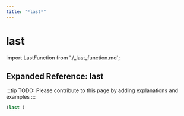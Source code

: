 ```yaml
---
title: "*last*"
---
```


# last

import LastFunction from './_last_function.md';

<LastFunction />

## Expanded Reference: last

:::tip
TODO: Please contribute to this page by adding explanations and examples
:::

```lisp
(last )
```
